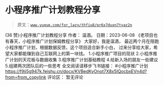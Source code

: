 # 小程序推广计划教程分享

> 原文：[`www.yuque.com/for_lazy/thfiu8/pr6x7duxn7tyaz2n`](https://www.yuque.com/for_lazy/thfiu8/pr6x7duxn7tyaz2n)

<ne-h2 id="a50fca90" data-lake-id="a50fca90"><ne-heading-ext><ne-heading-anchor></ne-heading-anchor><ne-heading-fold></ne-heading-fold></ne-heading-ext><ne-heading-content><ne-text id="u29a44522">(36 赞)小程序推广计划教程分享</ne-text></ne-heading-content></ne-h2> <ne-p id="u4411d253" data-lake-id="u4411d253"><ne-text id="ufad6050d">作者： 温酒。</ne-text></ne-p> <ne-p id="ufb65a17b" data-lake-id="ufb65a17b"><ne-text id="uafbc7042">日期：2023-06-08</ne-text></ne-p> <ne-p id="u925d597b" data-lake-id="u925d597b"><ne-text id="ud6d957ba">《老项目也有春天，小程序推广计划保姆教程分享》</ne-text></ne-p> <ne-p id="u67740b42" data-lake-id="u67740b42"><ne-text id="uf2719653">大家好，我是温酒，</ne-text></ne-p> <ne-p id="ubb7cf3d5" data-lake-id="ubb7cf3d5"><ne-text id="ub55d630d">最近两个月在陪跑小程序推广计划，根据数据反馈，这个项目适合新手小白，</ne-text> <ne-text id="u4ebfe56d">过来分享给大家，希望大家都能赚到自己互联网上的第一块钱。</ne-text> <ne-text id="ud26ab5f6">1.小程序推广项目的现状</ne-text> <ne-text id="u6fae385d">2.小程序推广计划的天花板与数据收集</ne-text> <ne-text id="ue2488b3f">3.程序推广计划基础教程</ne-text> <ne-text id="uccdaf947">4.给新入场的朋友一些建议</ne-text> <ne-text id="ua7ac2e70">5.组建两次团队后的一些思考</ne-text></ne-p> <ne-p id="u2acc9304" data-lake-id="u2acc9304"><ne-text id="ub8dd7cbe">全文阅读请移步飞书链接：</ne-text></ne-p> <ne-p id="u329481ac" data-lake-id="u329481ac"><ne-text id="u882530c9">#小程序推广计划</ne-text>[<ne-text id="u06953eee">https://f9ii5g947k.feishu.cn/docx/KVBedKyOnot7X8x5IQocbxEVn4d?from=from_copylink</ne-text>](https://f9ii5g947k.feishu.cn/docx/KVBedKyOnot7X8x5IQocbxEVn4d?from=from_copylink)</ne-p> <ne-hole id="u3d6258f0" data-lake-id="u3d6258f0"><ne-card data-card-name="hr" data-card-type="block" id="SaUFZ" data-event-boundary="card"><ne-p id="u96aa6a34" data-lake-id="u96aa6a34"><ne-text id="u1b28c3b4">评论区：</ne-text></ne-p> <ne-p id="u239572fb" data-lake-id="u239572fb"><ne-text id="udeae2ee8">暂无评论</ne-text></ne-p></ne-card></ne-hole>